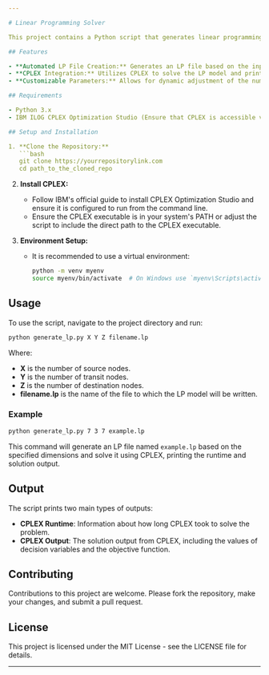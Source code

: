 ```yaml
---

# Linear Programming Solver

This project contains a Python script that generates linear programming (LP) models and uses IBM's ILOG CPLEX Optimizer to solve them. The script is designed to model a transportation problem where the objective is to minimize the maximum load across various transit nodes while meeting specific demand constraints.

## Features

- **Automated LP File Creation:** Generates an LP file based on the input parameters specifying the network's dimensions.
- **CPLEX Integration:** Utilizes CPLEX to solve the LP model and prints the output directly from the command line.
- **Customizable Parameters:** Allows for dynamic adjustment of the number of sources (X), transit nodes (Y), and destinations (Z).

## Requirements

- Python 3.x
- IBM ILOG CPLEX Optimization Studio (Ensure that CPLEX is accessible via command line)

## Setup and Installation

1. **Clone the Repository:**
   ```bash
   git clone https://yourrepositorylink.com
   cd path_to_the_cloned_repo
   ```

2. **Install CPLEX:**
   - Follow IBM's official guide to install CPLEX Optimization Studio and ensure it is configured to run from the command line.
   - Ensure the CPLEX executable is in your system's PATH or adjust the script to include the direct path to the CPLEX executable.

3. **Environment Setup:**
   - It is recommended to use a virtual environment:
     ```bash
     python -m venv myenv
     source myenv/bin/activate  # On Windows use `myenv\Scripts\activate`
     ```

## Usage

To use the script, navigate to the project directory and run:

```bash
python generate_lp.py X Y Z filename.lp
```

Where:
- **X** is the number of source nodes.
- **Y** is the number of transit nodes.
- **Z** is the number of destination nodes.
- **filename.lp** is the name of the file to which the LP model will be written.

### Example

```bash
python generate_lp.py 7 3 7 example.lp
```

This command will generate an LP file named `example.lp` based on the specified dimensions and solve it using CPLEX, printing the runtime and solution output.

## Output

The script prints two main types of outputs:
- **CPLEX Runtime**: Information about how long CPLEX took to solve the problem.
- **CPLEX Output**: The solution output from CPLEX, including the values of decision variables and the objective function.

## Contributing

Contributions to this project are welcome. Please fork the repository, make your changes, and submit a pull request.

## License

This project is licensed under the MIT License - see the LICENSE file for details.

---
```

